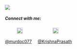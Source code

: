 <img src="https://media.giphy.com/media/h5Ri1kpRPr2JyzgJs4/giphy.gif">

##### Connect with me: 

&nbsp;&nbsp;&nbsp; &nbsp;&nbsp;&nbsp;&nbsp;&nbsp;
<a href="https://twitter.com/murdoc077"><img src="https://img.icons8.com/android/24/000000/twitter.png" height="20px" width="20px"/></a>
&nbsp;&nbsp;&nbsp; &nbsp;&nbsp;&nbsp; &nbsp;&nbsp;&nbsp; &nbsp;&nbsp;&nbsp; &nbsp;&nbsp;&nbsp; &nbsp;&nbsp;&nbsp;
<a href="https://www.linkedin.com/in/krishna-prasath-solaisamy-a6730a155"><img src="https://img.icons8.com/android/24/000000/linkedin.png" height="20px" width="20px"/></a>

[@murdoc077](https://twitter.com/murdoc077) &nbsp;&nbsp;&nbsp;
[@KrishnaPrasath](https://www.linkedin.com/in/krishna-prasath-solaisamy-a6730a155/)
